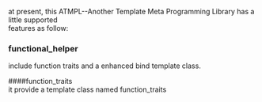 at present, this ATMPL--Another Template Meta Programming Library has a little supported  
features as follow:  

### functional_helper  
include function traits and a enhanced bind template class.  
  
####function_traits  
  it provide a template class named function_traits<template T>.  
you can obtain type information on compile-time like return type,  
arguments' type. it support function pointer,member function pointer,  
member object pointer,lambda and functor.(no support for bind expression,see next).  
  
####bind--enhanced std::bind  
  this version of bind also supports whatever std::bind supports for binding.  
it allow you obtain type information of the bonded callable objects as function_traits provided.  
bind::underlying_type is the very original callable type. it can obtain very original callable type information  
of any recursive bind(not std::bind) you have made.  
  
  
  
all of it programmed with standard c++11.  
this library supports any compilers as long as they support c++11 standard.
  
  
  
examples:  
`void test(int,char*){}`  
`auto f1 = functional_helper::bind(test, _1,_2);`  
`auto f2 = functional_helper::bind(f1, _1, _2);`  
`auto test_lambda = [](int, char*)->void{};`  
obtain argument:  
`functional_helper::function_traits<decltype(test)>::arg<1>::type //char*`  
`decltype(f1)::underlying_type::arg<1>::type //char*`  
`decltype(f2)::underlying_type::arg<1>::type //char*`  
`decltype(test_lambda)::underlying_type::arg<1>::type //char*`  